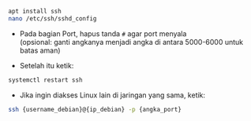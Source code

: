 ```bash
apt install ssh
nano /etc/ssh/sshd_config
```

- Pada bagian Port, hapus tanda `#` agar port menyala  
(opsional: ganti angkanya menjadi angka di antara 5000-6000 untuk batas aman)

- Setelah itu ketik:
```bash
systemctl restart ssh
```

- Jika ingin diakses Linux lain di jaringan yang sama, ketik:
```bash
ssh {username_debian}@{ip_debian} -p {angka_port}
```
